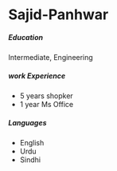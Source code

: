 # Sajid-Panhwar

##### Education ####
Intermediate, Engineering

##### work Experience #######
- 5 years shopker
- 1 year Ms Office

##### Languages #########
- English
- Urdu
- Sindhi

  
